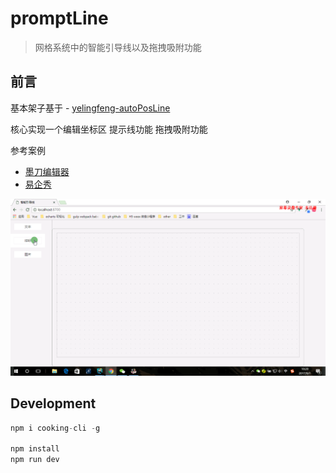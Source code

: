 # promptLine

> 网格系统中的智能引导线以及拖拽吸附功能

## 前言
基本架子基于 - [yelingfeng-autoPosLine](https://github.com/yelingfeng/autoPosLine)

核心实现一个编辑坐标区 提示线功能 拖拽吸附功能

参考案例
- [墨刀编辑器](https://modao.cc)
- [易企秀](http://www.eqxiu.com/)

![image](./promptLine.gif)

## Development

```javascript
npm i cooking-cli -g

npm install
npm run dev

```




